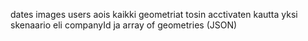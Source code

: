 dates
images
users
aois kaikki geometriat tosin acctivaten kautta yksi skenaario eli companyId ja array of geometries (JSON)